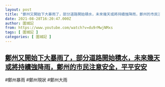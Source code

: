 ```yaml
---
layout: post
title: "鄭州又開始下大暴雨了，部分道路開始積水，未來幾天或將持續強降雨，鄭州的市民注意安全，平平安安"
date: 2021-08-28T16:20:47.000Z
author: 圍城記
from: https://www.youtube.com/watch?v=du9rMwjNMxs
tags: [ 圍城記 ]
categories: [ 圍城記 ]
---
```

<!--1630167647000-->
[鄭州又開始下大暴雨了，部分道路開始積水，未來幾天或將持續強降雨，鄭州的市民注意安全，平平安安](https://www.youtube.com/watch?v=du9rMwjNMxs)
------

<div>
#鄭州暴雨 #鄭州現狀 #鄭州大雨
</div>

